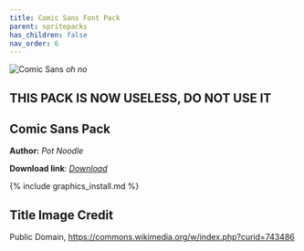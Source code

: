 ```yaml
---
title: Comic Sans Font Pack
parent: spritepacks
has_children: false
nav_order: 6
---
```


![Comic Sans](https://upload.wikimedia.org/wikipedia/commons/thumb/8/84/Comic_Sans_font.svg/2000px-Comic_Sans_font.svg.png)
*oh no*

## THIS PACK IS NOW USELESS, DO NOT USE IT

## Comic Sans Pack

**Author:** *Pot Noodle*

**Download link**: *[Download](https://drive.google.com/file/d/1dDJQ836_nvE1uFjNBKtkaMhx6J3T0X4W/view?usp=sharing)*

{% include graphics_install.md %}

## Title Image Credit	
Public Domain, https://commons.wikimedia.org/w/index.php?curid=743486
